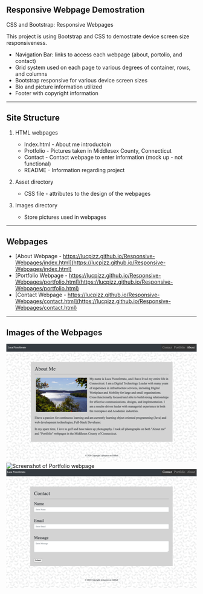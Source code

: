 ## Responsive Webpage Demostration

CSS and Bootstrap: Responsive Webpages

This project is using Bootstrap and CSS to demostrate device screen size responsiveness.

- Navigation Bar: links to access each webpage (about, portolio, and contact)
- Grid system used on each page to various degrees of container, rows, and columns
- Bootstrap responsive for various device screen sizes
- Bio and picture information utilized
- Footer with copyright information

---

## Site Structure

1. HTML webpages
    - Index.html - About me introductoin
    - Protfolio - Pictures taken in Middlesex County, Connecticut
    - Contact - Contact webpage to enter information (mock up - not functional)
    - README - Information regarding project

2. Asset directory
    - CSS file - attributes to the design of the webpages

3. Images directory
    - Store pictures used in webpages

---

## Webpages

- [About Webpage - https://lucpizz.github.io/Responsive-Webpages/index.html](https://lucpizz.github.io/Responsive-Webpages/index.html)
- [Portfolio Webpage - https://lucpizz.github.io/Responsive-Webpages/portfolio.html](https://lucpizz.github.io/Responsive-Webpages/portfolio.html)
- [Contact Webpage - https://lucpizz.github.io/Responsive-Webpages/contact.html](https://lucpizz.github.io/Responsive-Webpages/contact.html)

---

## Images of the Webpages

![Screenshot of About webpage](./images/About.png)
![Screenshot of Portfolio webpage](./images/Portfolio.png)
![Screenshot of Contact webpage](./images/Contact.png)